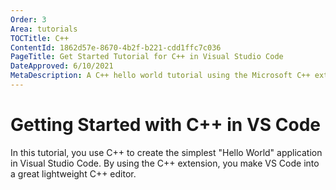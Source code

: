 ```yaml
---
Order: 3
Area: tutorials
TOCTitle: C++
ContentId: 1862d57e-8670-4b2f-b221-cdd1ffc7c036
PageTitle: Get Started Tutorial for C++ in Visual Studio Code
DateApproved: 6/10/2021
MetaDescription: A C++ hello world tutorial using the Microsoft C++ extensions in Visual Studio Code
---
```

# Getting Started with C++ in VS Code

In this tutorial, you use C++ to create the simplest "Hello World" application in Visual Studio Code. By using the C++ extension, you make VS Code into a great lightweight C++ editor.
